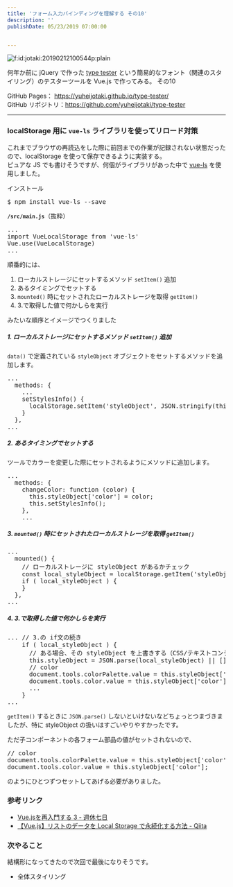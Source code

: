 ```yaml
---
title: 'フォーム入力バインディングを理解する その10'
description: ''
publishDate: 05/23/2019 07:00:00


---
```

<p><span itemscope itemtype="http://schema.org/Photograph"><img src="/images/hatena/20190212100544.png" alt="f:id:jotaki:20190212100544p:plain" title="f:id:jotaki:20190212100544p:plain" class="hatena-fotolife" itemprop="image"></span></p>

<p>何年か前に jQuery で作った <a href="https://yuheijotaki.com/demo/type_tester/1.1/">type tester</a> という簡易的なフォント（関連のスタイリング）のテスターツールを Vue.js で作ってみる。 その10</p>

<p>GitHub Pages： <a href="https://yuheijotaki.github.io/type-tester/">https://yuheijotaki.github.io/type-tester/</a><br/>
GitHub リポジトリ：<a href="https://github.com/yuheijotaki/type-tester">https://github.com/yuheijotaki/type-tester</a></p>

<hr />

<h3>localStorage 用に <code>vue-ls</code> ライブラリを使ってリロード対策</h3>

<p>これまでブラウザの再読込をした際に前回までの作業が記録されない状態だったので、localStorage を使って保存できるように実装する。<br/>
ピュアな JS でも書けそうですが、何個がライブラリがあった中で <a href="https://www.npmjs.com/package/vue-ls">vue-ls</a> を使用しました。</p>

<p>インストール</p>

<pre class="code bash" data-lang="bash" data-unlink>$ npm install vue-ls --save</pre>


<p><strong><code>/src/main.js</code></strong>（抜粋）</p>

<pre class="code lang-javascript" data-lang="javascript" data-unlink>...
<span class="synStatement">import</span> VueLocalStorage from <span class="synConstant">'vue-ls'</span>
Vue.use(VueLocalStorage)
...
</pre>


<p>順番的には、</p>

<ol>
<li>ローカルストレージにセットするメソッド <code>setItem()</code> 追加</li>
<li>あるタイミングでセットする</li>
<li><code>mounted()</code> 時にセットされたローカルストレージを取得 <code>getItem()</code></li>
<li>3.で取得した値で何かしらを実行</li>
</ol>


<p>みたいな順序とイメージでつくりました</p>

<h5>1. ローカルストレージにセットするメソッド <code>setItem()</code> 追加</h5>

<p><code>data()</code> で定義されている <code>styleObject</code> オブジェクトをセットするメソッドを追加します。</p>

<pre class="code lang-javascript" data-lang="javascript" data-unlink>...
  methods: <span class="synIdentifier">{</span>
    ...
    setStylesInfo() <span class="synIdentifier">{</span>
      localStorage.setItem(<span class="synConstant">'styleObject'</span>, JSON.stringify(<span class="synIdentifier">this</span>.styleObject));
    <span class="synIdentifier">}</span>
  <span class="synIdentifier">}</span>,
...
</pre>


<h5>2. あるタイミングでセットする</h5>

<p>ツールでカラーを変更した際にセットされるようにメソッドに追加します。</p>

<pre class="code lang-javascript" data-lang="javascript" data-unlink>...
  methods: <span class="synIdentifier">{</span>
    changeColor: <span class="synIdentifier">function</span> (color) <span class="synIdentifier">{</span>
      <span class="synIdentifier">this</span>.styleObject<span class="synIdentifier">[</span><span class="synConstant">'color'</span><span class="synIdentifier">]</span> = color;
      <span class="synIdentifier">this</span>.setStylesInfo();
    <span class="synIdentifier">}</span>,
    ...
</pre>


<h5>3. <code>mounted()</code> 時にセットされたローカルストレージを取得 <code>getItem()</code></h5>

<pre class="code lang-javascript" data-lang="javascript" data-unlink>...
  mounted() <span class="synIdentifier">{</span>
    <span class="synComment">// ローカルストレージに styleObject があるかチェック</span>
    <span class="synStatement">const</span> local_styleObject = localStorage.getItem(<span class="synConstant">'styleObject'</span>);
    <span class="synStatement">if</span> ( local_styleObject ) <span class="synIdentifier">{</span>
    <span class="synIdentifier">}</span>
  <span class="synIdentifier">}</span>,
...
</pre>


<h5>4. 3.で取得した値で何かしらを実行</h5>

<pre class="code lang-javascript" data-lang="javascript" data-unlink>... <span class="synComment">// 3.の if文の続き</span>
    <span class="synStatement">if</span> ( local_styleObject ) <span class="synIdentifier">{</span>
      <span class="synComment">// ある場合、その styleObject を上書きする（CSS/テキストコンテンツにも適用される）</span>
      <span class="synIdentifier">this</span>.styleObject = JSON.parse(local_styleObject) || <span class="synIdentifier">[]</span>
      <span class="synComment">// color</span>
      <span class="synStatement">document</span>.tools.colorPalette.value = <span class="synIdentifier">this</span>.styleObject<span class="synIdentifier">[</span><span class="synConstant">'color'</span><span class="synIdentifier">]</span>;
      <span class="synStatement">document</span>.tools.color.value = <span class="synIdentifier">this</span>.styleObject<span class="synIdentifier">[</span><span class="synConstant">'color'</span><span class="synIdentifier">]</span>;
      ...
    <span class="synIdentifier">}</span>
...
</pre>


<p><code>getItem()</code> するときに <code>JSON.parse()</code> しないといけないなどちょっとつまづきましたが、特に styleObject の扱いはすごいやりやすかったです。</p>

<p>ただ子コンポーネントの各フォーム部品の値がセットされないので、</p>

<pre class="code lang-javascript" data-lang="javascript" data-unlink><span class="synComment">// color</span>
<span class="synStatement">document</span>.tools.colorPalette.value = <span class="synIdentifier">this</span>.styleObject<span class="synIdentifier">[</span><span class="synConstant">'color'</span><span class="synIdentifier">]</span>;
<span class="synStatement">document</span>.tools.color.value = <span class="synIdentifier">this</span>.styleObject<span class="synIdentifier">[</span><span class="synConstant">'color'</span><span class="synIdentifier">]</span>;
</pre>


<p>のようにひとつずつセットしてあげる必要がありました。</p>

<h3>参考リンク</h3>

<ul>
<li><a href="http://luca3104.hatenablog.com/entry/2018/03/05/201636">Vue.jsを再入門する 3 - 週休七日</a></li>
<li><a href="https://qiita.com/shingorow/items/97c265d4cab33cb13b6c">【Vue.js】リストのデータを Local Storage で永続化する方法 - Qiita</a></li>
</ul>


<h3>次やること</h3>

<p>結構形になってきたので次回で最後になりそうです。</p>

<ul>
<li>全体スタイリング</li>
</ul>
